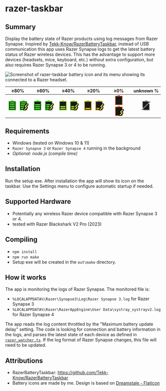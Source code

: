 # razer-taskbar

## Summary

Display the battery state of Razer products using log messages from Razer Synapse.
Inspired by [Tekk-Know/RazerBatteryTaskbar](https://github.com/Tekk-Know/RazerBatteryTaskbar), instead of USB communication this app uses Razer Synapse logs to get the latest battery status of Razer wireless devices. This has the advantage to support more devices (headsets, mice, keyboard, etc.) without extra configuration, but also requires Razer Synapse 3 or 4 to be running.  
  
![Screenshot of razer-taskbar battery icon and its menu showing its connected to a Razer headset.](docs/screenshot.png)  

| ≥80% | ≥60% | ≥40% | ≥20% | ≥0% | unknown % |
|:-:|:-:|:-:|:-:|:-:|:-:|
|![100%](src/assets/battery100_@2x.png) ![100% charging](src/assets/battery100_chrg_@2x.png)|![75%](src/assets/battery75_@2x.png) ![75% charging](src/assets/battery75_chrg_@2x.png)|![50%](src/assets/battery50_@2x.png) ![50% charging](src/assets/battery50_chrg_@2x.png)|![25%](src/assets/battery25_@2x.png) ![25% charging](src/assets/battery25_chrg_@2x.png)|![0%](src/assets/battery0_@2x.png) ![0% charging](src/assets/battery0_chrg_@2x.png)|![battery unknown](src/assets/battery_unknown_@2x.png)|

## Requirements

* Windows (tested on Windows 10 & 11)
* `Razer Synapse 3` or `Razer Synapse 4` running in the background
* _Optional: node.js (compile time)_

## Installation

Run the setup exe. After installation the app will show its icon on the taskbar. Use the Settings menu to configure automatic startup if needed.

## Supported Hardware

* Potentially any wireless Razer device compatible with Razer Synapse 3 or 4.
* tested with Razer Blackshark V2 Pro (2023)

## Compiling

* `npm install`
* `npm run make`
* Setup exe will be created in the `out\make` directory.

## How it works

The app is monitoring the logs of Razer Synapse. The monitored file is:

* `%LOCALAPPDATA%\Razer\Synapse3\Log\Razer Synapse 3.log` for Razer Synapse 3
* `%LOCALAPPDATA%\Razer\RazerAppEngine\User Data\systray_systrayv2.log` for Razer Synapse 4

The app reads the log content throttled by the "Maximum battery update delay" setting. The code is looking for connection and battery information in the logs, and parses the latest state of each device as defined in [`razer_watcher.ts`](https://github.com/sanraith/razer-taskbar/blob/main/src/razer_watcher.ts).
If the log format of Razer Synapse changes, this file will need to be updated.

## Attributions

* RazerBatteryTaskbar: <https://github.com/Tekk-Know/RazerBatteryTaskbar>
* Battery icons are made by me. Design is based on [Dreamstale - Flaticon](https://www.flaticon.com/free-icons/battery)
